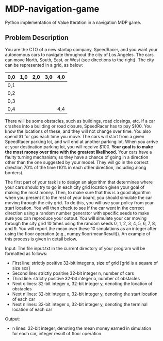 # MDP-navigation-game
Python implementation of Value Iteration in a navigation MDP game.

## Problem Description

You are the CTO of a new startup company, SpeedRacer, and you want your autonomous cars to navigate throughout the city of Los Angeles. The cars can move North, South, East, or West (see directions to the right). The city can be represented in a grid, as below:

| 0,0 | 1,0 | 2,0 | 3,0 | 4,0 |
|-----|-----|-----|-----|-----|
| 0,1 |     |     |     |     |
| 0,2 |     |     |     |     |
| 0,3 |     |     |     |     |
| 0,4 |     |     |     | 4,4 |

There will be some obstacles, such as buildings, road closings, etc. If a car crashes into a building or road closure, SpeedRacer has to pay $100. You know the locations of these, and they will not change over time. You also spend $1 for gas each time you move. The cars will start from a given SpeedRacer parking lot, and will end at another parking lot. When you arrive at your destination parking lot, you will receive $100. **Your goal is to make the most money over time with the greatest likelihood.** Your cars have a faulty turning mechanism, so they have a chance of going in a direction other than the one suggested by your model. They will go in the correct direction 70% of the time (10% in each other direction, including along borders).

The first part of your task is to design an algorithm that determines where your cars should try to go in each city grid location given your goal of making the most money. Then, to make sure that this is a good algorithm when you present it to the rest of your board, you should simulate the car moving through the city grid. To do this, you will use your policy from your start location. You will then check to see if the car went in the correct direction using a random number generator with specific seeds to make sure you can reproduce your output. You will simulate your car moving through the city grid 10 times using the random seeds 0, 1, 2, 3, 4, 5, 6, 7, 8, and 9. You will report the mean over these 10 simulations as an integer after using the floor operation (e.g., numpy.floor(meanResult)). An example of this process is given in detail below.

Input: The file input.txt in the current directory of your program will be formatted as follows:

- First line: strictly positive 32-bit integer s, size of grid [grid is a square of size sxs] 
- Second line: strictly positive 32-bit integer n, number of cars 
- Third line: strictly positive 32-bit integer o, number of obstacles 
- Next o lines: 32-bit integer x, 32-bit integer y, denoting the location of obstacles 
- Next n lines: 32-bit integer x, 32-bit integer y, denoting the start location of each car 
- Next n lines: 32-bit integer x, 32-bit integer y, denoting the terminal location of each car 

Output:

- n lines: 32-bit integer, denoting the mean money earned in simulation for each car, integer result of floor operation
